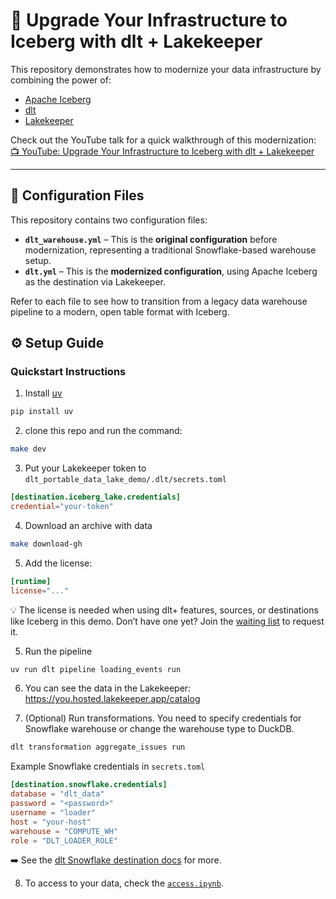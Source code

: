 # 🚀 Upgrade Your Infrastructure to Iceberg with dlt + Lakekeeper

This repository demonstrates how to modernize your data infrastructure by combining the power of:
* [Apache Iceberg](https://iceberg.apache.org/)
* [dlt](https://dlthub.com/)
* [Lakekeeper](https://docs.lakekeeper.io/) 

Check out the YouTube talk for a quick walkthrough of this modernization: [📺 YouTube: Upgrade Your Infrastructure to Iceberg with dlt + Lakekeeper](https://www.youtube.com/watch?v=fZhghCQq00I)

---

## 🔁 Configuration Files

This repository contains two configuration files:

- **`dlt_warehouse.yml`** – This is the **original configuration** before modernization, representing a traditional Snowflake-based warehouse setup.
- **`dlt.yml`** – This is the **modernized configuration**, using Apache Iceberg as the destination via Lakekeeper.

Refer to each file to see how to transition from a legacy data warehouse pipeline to a modern, open table format with Iceberg.

## ⚙️ Setup Guide

### Quickstart Instructions

1. Install [uv](https://github.com/astral-sh/uv)
```sh
pip install uv
```

2. clone this repo and run the command:
```sh
make dev
```

3. Put your Lakekeeper token to `dlt_portable_data_lake_demo/.dlt/secrets.toml`

```toml
[destination.iceberg_lake.credentials]
credential="your-token"
```

4. Download an archive with data
```sh
make download-gh
```

5. Add the license: 
```toml
[runtime]
license="..."
```
💡 The license is needed when using dlt+ features, sources, or destinations like Iceberg in this demo. Don’t have one yet? Join the [waiting list](https://info.dlthub.com/waiting-list) to request it.

5. Run the pipeline
```sh
uv run dlt pipeline loading_events run
```

6. You can see the data in the Lakekeeper: https://you.hosted.lakekeeper.app/catalog

7. (Optional) Run transformations. 
You need to specify credentials for Snowflake warehouse or change the warehouse type to DuckDB.

```sh
dlt transformation aggregate_issues run
```
Example Snowflake credentials in `secrets.toml`   
```toml
[destination.snowflake.credentials]
database = "dlt_data"
password = "<password>"
username = "loader"
host = "your-host"
warehouse = "COMPUTE_WH"
role = "DLT_LOADER_ROLE"
```
➡️ See the [dlt Snowflake destination docs](https://dlthub.com/docs/dlt-ecosystem/destinations/snowflake) for more.

8. To access to your data, check the [`access.ipynb`](demo/access.ipynb).
